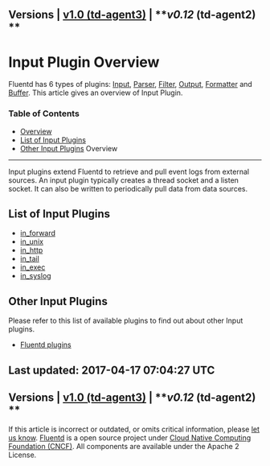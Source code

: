 
Versions \| [v1.0 (td-agent3)](/v1.0/articles/input-plugin-overview) \|
***v0.12* (td-agent2) **
------------------------------------------------------------------------

Input Plugin Overview
=====================

Fluentd has 6 types of plugins: [Input](input-plugin-overview),
[Parser](parser-plugin-overview), [Filter](filter-plugin-overview),
[Output](output-plugin-overview), [Formatter](formatter-plugin-overview)
and [Buffer](buffer-plugin-overview). This article gives an overview of
Input Plugin.


### Table of Contents

-   [Overview](#overview)
-   [List of Input Plugins](#list-of-input-plugins)
-   [Other Input Plugins](#other-input-plugins)
Overview
--------

Input plugins extend Fluentd to retrieve and pull event logs from
external sources. An input plugin typically creates a thread socket and
a listen socket. It can also be written to periodically pull data from
data sources.

List of Input Plugins
---------------------

-   [in\_forward](in_forward)
-   [in\_unix](in_unix)
-   [in\_http](in_http)
-   [in\_tail](in_tail)
-   [in\_exec](in_exec)
-   [in\_syslog](in_syslog)

Other Input Plugins
-------------------

Please refer to this list of available plugins to find out about other
Input plugins.

-   [Fluentd plugins](http://fluentd.org/plugin/)


Last updated: 2017-04-17 07:04:27 UTC
------------------------------------------------------------------------
Versions \| [v1.0 (td-agent3)](/v1.0/articles/input-plugin-overview) \|
***v0.12* (td-agent2) **
------------------------------------------------------------------------

If this article is incorrect or outdated, or omits critical information,
please [let us
know](https://github.com/fluent/fluentd-docs/issues?state=open).
[Fluentd](http://www.fluentd.org/) is a open source project under [Cloud
Native Computing Foundation (CNCF)](https://cncf.io/). All components
are available under the Apache 2 License.
